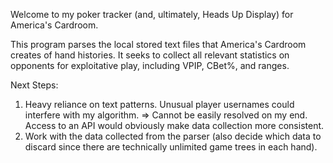 Welcome to my poker tracker (and, ultimately, Heads Up Display) for America's Cardroom.

This program parses the local stored text files that America's Cardroom creates of hand histories. It seeks to collect all relevant statistics on opponents for exploitative play, including VPIP, CBet%, and ranges.

Next Steps:
1) Heavy reliance on text patterns. Unusual player usernames could interfere with my algorithm.
  => Cannot be easily resolved on my end. Access to an API would obviously make data collection more consistent.
2) Work with the data collected from the parser (also decide which data to discard since there are technically unlimited game trees in each hand).


